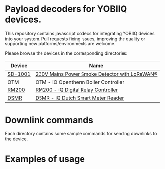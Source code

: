 # Payload decoders for YOBIIQ devices.
This repository contains javascript codecs for integrating YOBIIQ devices into your system.
Pull requests fixing issues, improving the quality or supporting new platforms/environments are welcome.

Please browse the devices in the corresponding directories:

Device | Name
---|---
[SD-1001](IQ-SD1001) | [230V Mains Power Smoke Detector with LoRaWAN&reg;](https://yobiiq.com/products/smoke-detector/)
[OTM](IQ-OPENTHERM-LRW) | [OTM - iQ Opentherm Boiler Controller](https://yobiiq.com/products/opentherm-controller/)
[RM200](IQ-RM200-LRW) | [RM200 - iQ Digital Relay Controller](https://yobiiq.com/products/rm200/)
[DSMR](IQ-DSMR-LRW) | [DSMR - iQ Dutch Smart Meter Reader](https://yobiiq.com/products/dsmr-smart-metering/)

# Downlink commands
Each directory contains some sample commands for sending downlinks to the device.

# Examples of usage

